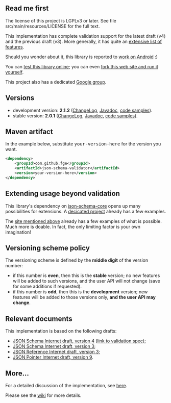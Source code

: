 <h2>Read me first</h2>

<p>The license of this project is LGPLv3 or later. See file src/main/resources/LICENSE for the full
text.</p>

<p>This implementation has complete validation support for the latest draft (v4) and the previous
draft (v3). More generally, it has quite an <a
href="https://github.com/fge/json-schema-validator/wiki/Features">extensive list of features</a>.<p>

<p>Should you wonder about it, this library is reported to <a
href="http://stackoverflow.com/questions/14511468/java-android-validate-string-json-against-string-schema">work
on Android</a> :)</p>

<p>You can <a href="http://json-schema-validator.herokuapp.com">test this library online</a>; you
can even <a href="https://github.com/fge/json-schema-validator-demo">fork this web site and run it
yourself</a>.</p>


<p>This project also has a dedicated <a
href="https://groups.google.com/forum/?fromgroups#!forum/json-schema-validator">Google
group</a>.</p>


<h2>Versions</h2>

<ul>
    <li>development version: <b>2.1.2</b> (<a
    href="https://github.com/fge/json-schema-validator/wiki/ChangeLog.devel">ChangeLog</a>, <a
    href="http://fge.github.com/json-schema-validator/old/index.html">Javadoc</a>, <a
    href="http://fge.github.com/json-schema-validator/devel/index.html?com/github/fge/jsonschema/examples/package-summary.html">code
    samples</a>).</li>
    <li>stable version: <b>2.0.1</b> (<a
    href="https://github.com/fge/json-schema-validator/wiki/ChangeLog.stable">ChangeLog</a>, <a
    href="http://fge.github.com/json-schema-validator/old/index.html">Javadoc</a>, <a
    href="http://fge.github.com/json-schema-validator/stable/index.html?com/github/fge/jsonschema/examples/package-summary.html">code
    samples</a>).</li>
</ul>

<h2>Maven artifact</h2>

<p>In the example below, substitute <tt>your-version-here</tt> for the version you want.</p>

```xml
<dependency>
    <groupId>com.github.fge</groupId>
    <artifactId>json-schema-validator</artifactId>
    <version>your-version-here</version>
</dependency>
```

<h2>Extending usage beyond validation</h2>

<p>This library's dependency on <a
href="https://github.com/fge/json-schema-core">json-schema-core</a> opens up many possibilities for
extensions. A <a href="https://github.com/fge/json-schema-processor-examples">decicated project</a>
already has a few examples.</p>

<p>The <a href="http://json-schema-validator.herokuapp.com">site mentioned above</a> already has a
few examples of what is possible. Much more is doable. In fact, the only limiting factor is your own
imagination!</p>

<h2>Versioning scheme policy</h2>

<p>The versioning scheme is defined by the <b>middle digit</b> of the version number:</p>

* if this number is <b>even</b>, then this is the <b>stable</b> version; no new features will be
  added to such versions, and the user API will not change (save for some additions if requested).
* if this number is <b>odd</b>, then this is the <b>development</b> version; new features will be
  added to those versions only, <b>and the user API may change</b>.

<h2>Relevant documents</h2>

<p>This implementation is based on the following drafts:</p>

* <a href="http://tools.ietf.org/html/draft-zyp-json-schema-04">JSON Schema Internet draft, version
  4</a> (<a href="http://tools.ietf.org/html/draft-fge-json-schema-validation-00">link to validation
  spec</a>);
* <a href="http://tools.ietf.org/html/draft-zyp-json-schema-03">JSON Schema Internet draft, version
  3</a>;
* <a href="http://tools.ietf.org/html/draft-pbryan-zyp-json-ref-03">JSON Reference Internet draft,
  version 3</a>;
* <a href="http://tools.ietf.org/html/draft-ietf-appsawg-json-pointer-09">JSON Pointer Internet
  draft, version 9</a>.

<h2>More...</h2>

<p>For a detailed discussion of the implementation, see <a
href="https://github.com/fge/json-schema-validator/wiki/Status">here</a>.</p>

<p>Please see the <a href="https://github.com/fge/json-schema-validator/wiki/">wiki</a> for more
details.</p>

